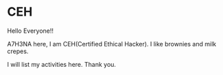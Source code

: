 # CEH

Hello Everyone!!

A7H3NA here, I am CEH(Certified Ethical Hacker).
I like brownies and milk crepes.

I will list my activities here. 
Thank you.
